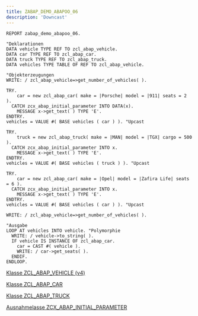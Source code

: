```yaml
---
title: ZABAP_DEMO_ABAPOO_06
description: 'Downcast'
---
```


```abap
REPORT zabap_demo_abapoo_06.

"Deklarationen
DATA vehicle TYPE REF TO zcl_abap_vehicle.
DATA car TYPE REF TO zcl_abap_car.
DATA truck TYPE REF TO zcl_abap_truck.
DATA vehicles TYPE TABLE OF REF TO zcl_abap_vehicle.

"Objekterzeugungen
WRITE: / zcl_abap_vehicle=>get_number_of_vehicles( ).

TRY.
    car = new zcl_abap_car( make = |Porsche| model = |911| seats = 2 ).
  CATCH zcx_abap_initial_parameter INTO DATA(x).
    MESSAGE x->get_text( ) TYPE 'E'.
ENDTRY. 
vehicles = VALUE #( BASE vehicles ( car ) ). "Upcast

TRY.
    truck = new zcl_abap_truck( make = |MAN| model = |TGX| cargo = 500 ).
  CATCH zcx_abap_initial_parameter INTO x.
    MESSAGE x->get_text( ) TYPE 'E'.
ENDTRY. 
vehicles = VALUE #( BASE vehicles ( truck ) ). "Upcast

TRY.
    car = new zcl_abap_car( make = |Opel| model = |Zafira Life| seats = 6 ).
  CATCH zcx_abap_initial_parameter INTO x.
    MESSAGE x->get_text( ) TYPE 'E'.
ENDTRY. 
vehicles = VALUE #( BASE vehicles ( car ) ). "Upcast

WRITE: / zcl_abap_vehicle=>get_number_of_vehicles( ).

"Ausgabe
LOOP AT vehicles INTO vehicle. "Polymorphie
  WRITE: / vehicle->to_string( ).
  IF vehicle IS INSTANCE OF zcl_abap_car.
    car = CAST #( vehicle ).
    WRITE: / car->get_seats( ).
  ENDIF.
ENDLOOP.
```

[Klasse ZCL_ABAP_VEHICLE (v4)](../classes/zcl_abap_vehicle_v4.md)

[Klasse ZCL_ABAP_CAR](../classes/zcl_abap_car.md)

[Klasse ZCL_ABAP_TRUCK](../classes/zcl_abap_truck.md)

[Ausnahmelasse ZCX_ABAP_INITIAL_PARAMETER](../classes/zcx_abap_initial_parameter.md)
